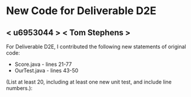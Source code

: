 # New Code for Deliverable D2E

## < u6953044 > < Tom Stephens >

For Deliverable D2E, I contributed the following new statements of original code:

- Score.java - lines 21-77
- OurTest.java - lines 43-50

(List at least 20, including at least one new unit test, and include line numbers.):
